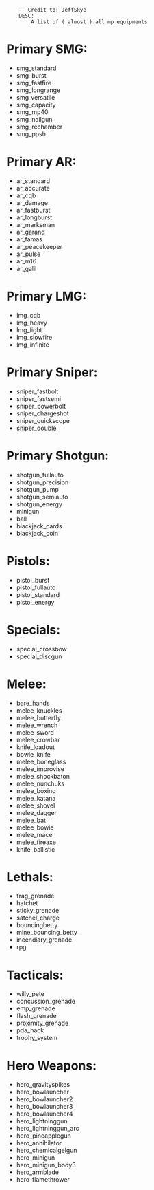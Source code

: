 ```
    -- Credit to: JeffSkye
    DESC:
        A list of ( almost ) all mp equipments
```
# Primary SMG:
- smg_standard
- smg_burst
- smg_fastfire
- smg_longrange
- smg_versatile
- smg_capacity
- smg_mp40
- smg_nailgun
- smg_rechamber
- smg_ppsh

# Primary AR:
- ar_standard
- ar_accurate
- ar_cqb
- ar_damage
- ar_fastburst
- ar_longburst
- ar_marksman
- ar_garand
- ar_famas
- ar_peacekeeper
- ar_pulse
- ar_m16
- ar_galil

# Primary LMG:
- lmg_cqb
- lmg_heavy
- lmg_light
- lmg_slowfire
- lmg_infinite

# Primary Sniper:
- sniper_fastbolt
- sniper_fastsemi
- sniper_powerbolt
- sniper_chargeshot
- sniper_quickscope
- sniper_double

# Primary Shotgun:
- shotgun_fullauto
- shotgun_precision
- shotgun_pump
- shotgun_semiauto
- shotgun_energy
- minigun
- ball
- blackjack_cards
- blackjack_coin

# Pistols:
- pistol_burst
- pistol_fullauto
- pistol_standard
- pistol_energy

# Specials:
- special_crossbow
- special_discgun

# Melee:
- bare_hands
- melee_knuckles
- melee_butterfly
- melee_wrench
- melee_sword
- melee_crowbar
- knife_loadout
- bowie_knife
- melee_boneglass
- melee_improvise
- melee_shockbaton
- melee_nunchuks
- melee_boxing
- melee_katana
- melee_shovel
- melee_dagger
- melee_bat
- melee_bowie
- melee_mace
- melee_fireaxe
- knife_ballistic

# Lethals:
- frag_grenade
- hatchet
- sticky_grenade
- satchel_charge
- bouncingbetty
- mine_bouncing_betty
- incendiary_grenade
- rpg

# Tacticals:
- willy_pete
- concussion_grenade
- emp_grenade
- flash_grenade
- proximity_grenade
- pda_hack
- trophy_system

# Hero Weapons:
- hero_gravityspikes
- hero_bowlauncher
- hero_bowlauncher2
- hero_bowlauncher3
- hero_bowlauncher4
- hero_lightninggun
- hero_lightninggun_arc
- hero_pineapplegun
- hero_annihilator
- hero_chemicalgelgun
- hero_minigun
- hero_minigun_body3
- hero_armblade
- hero_flamethrower
